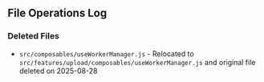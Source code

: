 ## File Operations Log

### Deleted Files

- `src/composables/useWorkerManager.js` - Relocated to `src/features/upload/composables/useWorkerManager.js` and original file deleted on 2025-08-28
